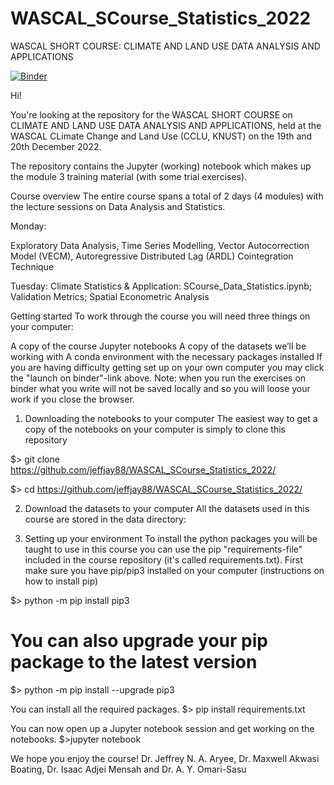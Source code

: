 # WASCAL_SCourse_Statistics_2022
WASCAL SHORT COURSE: CLIMATE AND LAND USE DATA ANALYSIS AND APPLICATIONS


[![Binder](https://mybinder.org/badge_logo.svg)](https://mybinder.org/v2/gh/jeffjay88/WASCAL_SCourse_Statistics_2022/master?labpath=SCourse_Data_Statistics.ipynb)


Hi!

You're looking at the repository for the WASCAL SHORT COURSE on CLIMATE AND LAND USE DATA ANALYSIS AND APPLICATIONS, held at the WASCAL CLimate Change and Land Use (CCLU, KNUST) on the 19th and 20th December 2022.

The repository contains the Jupyter (working) notebook which makes up the module 3 training material (with some trial exercises).

Course overview
The entire course spans a total of 2 days (4 modules) with the lecture sessions on Data Analysis and Statistics.



Monday:

Exploratory Data Analysis, Time Series Modelling, Vector Autocorrection Model (VECM), Autoregressive Distributed Lag (ARDL) Cointegration Technique

Tuesday:
Climate Statistics & Application:  SCourse_Data_Statistics.ipynb;
Validation Metrics; 
Spatial Econometric Analysis 



Getting started
To work through the course you will need three things on your computer:

A copy of the course Jupyter notebooks
A copy of the datasets we’ll be working with
A conda environment with the necessary packages installed
If you are having difficulty getting set up on your own computer you may click the "launch on binder"-link above. Note: when you run the exercises on binder what you write will not be saved locally and so you will loose your work if you close the browser.

1. Downloading the notebooks to your computer
The easiest way to get a copy of the notebooks on your computer is simply to clone this repository

$> git clone https://github.com/jeffjay88/WASCAL_SCourse_Statistics_2022/ 

$> cd https://github.com/jeffjay88/WASCAL_SCourse_Statistics_2022/

2. Download the datasets to your computer
All the datasets used in this course are stored in the data directory:


3. Setting up your environment
To install the python packages you will be taught to use in this course you can use the pip "requirements-file" included in the course repository (it's called requirements.txt). First make sure you have pip/pip3 installed on your computer (instructions on how to install pip)

$> python -m pip install pip3

# You can also upgrade your pip package to the latest version
$> python -m pip install --upgrade pip3

You can install all the required packages.
$> pip install requirements.txt

You can now open up a Jupyter notebook session and get working on the notebooks.
$>jupyter notebook

We hope you enjoy the course!
Dr. Jeffrey N. A. Aryee, Dr. Maxwell Akwasi Boating, Dr. Isaac Adjei Mensah and Dr. A. Y. Omari-Sasu

